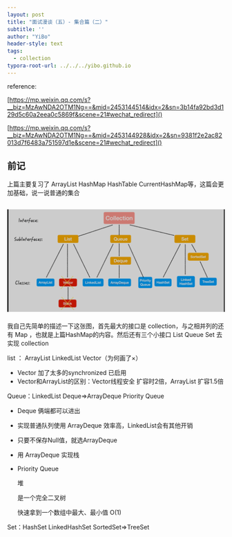 ```yaml
---
layout: post
title: "面试漫谈（五）- 集合篇（二）"
subtitle: ''
author: "YiBo"
header-style: text
tags:
  - collection
typora-root-url: ../../../yibo.github.io
---
```




reference:

[https://mp.weixin.qq.com/s?__biz=MzAwNDA2OTM1Ng==&mid=2453144514&idx=2&sn=3b14fa92bd3d129d5c60a2eea0c5869f&scene=21#wechat_redirect]()

[https://mp.weixin.qq.com/s?__biz=MzAwNDA2OTM1Ng==&mid=2453144928&idx=2&sn=9381f2e2ac82013d7f6483a751597d1e&scene=21#wechat_redirect]()

## 前记

上篇主要复习了 ArrayList HashMap HashTable CurrentHashMap等，这篇会更加基础，说一说普通的集合

## ![image-20201211213707760](/img/in-post/2020-12/image-20201211213707760.png)

我自己先简单的描述一下这张图，首先最大的接口是 collection，与之相并列的还有 Map ，也就是上篇HashMap的内容。然后还有三个小接口 List Queue Set 去实现 collection

list ： ArrayList LinkedList Vector（为何画了×）

- Vector 加了太多的synchronized 已启用
- Vector和ArrayList的区别：Vector线程安全 扩容时2倍，ArrayList 扩容1.5倍

Queue：LinkedList    Deque=>ArrayDeque    Priority Queue

- Deque 俩端都可以进出

- 实现普通队列使用 ArrayDeque 效率高，LinkedList会有其他开销

- 只要不保存Null值，就选ArrayDeque

- 用 ArrayDeque 实现栈

- Priority Queue

  堆

  是一个完全二叉树

  快速拿到一个数组中最大、最小值 O(1)

  

  

Set：HashSet LinkedHashSet SortedSet=>TreeSet




